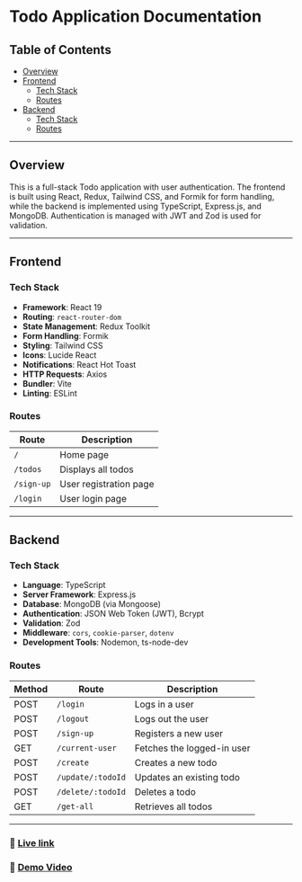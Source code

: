 
# Todo Application Documentation

## Table of Contents
- [Overview](#overview)
- [Frontend](#frontend)
  - [Tech Stack](#tech-stack)
  - [Routes](#routes)
- [Backend](#backend)
  - [Tech Stack](#tech-stack-1)
  - [Routes](#routes-1)

---

## Overview
This is a full-stack Todo application with user authentication. The frontend is built using React, Redux, Tailwind CSS, and Formik for form handling, while the backend is implemented using TypeScript, Express.js, and MongoDB. Authentication is managed with JWT and Zod is used for validation.

---

## Frontend

### Tech Stack
- **Framework**: React 19
- **Routing**: `react-router-dom`
- **State Management**: Redux Toolkit
- **Form Handling**: Formik
- **Styling**: Tailwind CSS
- **Icons**: Lucide React
- **Notifications**: React Hot Toast
- **HTTP Requests**: Axios
- **Bundler**: Vite
- **Linting**: ESLint

### Routes
| Route      | Description                  |
|------------|------------------------------|
| `/`        | Home page                    |
| `/todos`   | Displays all todos           |
| `/sign-up` | User registration page       |
| `/login`   | User login page              |

---

## Backend

### Tech Stack
- **Language**: TypeScript
- **Server Framework**: Express.js
- **Database**: MongoDB (via Mongoose)
- **Authentication**: JSON Web Token (JWT), Bcrypt
- **Validation**: Zod
- **Middleware**: `cors`, `cookie-parser`, `dotenv`
- **Development Tools**: Nodemon, ts-node-dev

### Routes
| Method | Route                 | Description                     |
|--------|------------------------|---------------------------------|
| POST   | `/login`               | Logs in a user                  |
| POST   | `/logout`              | Logs out the user               |
| POST   | `/sign-up`             | Registers a new user            |
| GET    | `/current-user`        | Fetches the logged-in user      |
| POST   | `/create`              | Creates a new todo              |
| POST   | `/update/:todoId`      | Updates an existing todo        |
| POST   | `/delete/:todoId`      | Deletes a todo                  |
| GET    | `/get-all`             | Retrieves all todos             |

---

### 🔗 [Live link](https://amazing-yeot-a3f9b2.netlify.app/)  
### 🎥 [Demo Video](https://drive.google.com/file/d/1jl6GY0SpSaz_agQhcQ0aHtJXakg1_zeo/view?usp=sharing)
